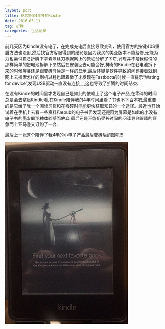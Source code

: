```yaml
---
layout: post
title: 纪念陪伴4年多的Kindle
date: 2016-05-11
tag: 折腾
categories: 生活记录
---
```


前几天因为Kindle没有电了，在完成充电后直接导致变砖，使用官方的按键40S重启方法也没用,然后找官方客服得到的结论是因为我买的美亚版本不能给修,无能为力也尝试自己折腾下拿着螺丝刀根据网上的教程分解了下它,发现并不是我假设的那样简单的把电池拆解下来然后在安装回去可能会好,神奇的Kindle在我电池拆下来的时候屏幕还是跟变砖时候是一样的显示,最后怀疑是软件导致的问题接着就到网上去搜索怎样的刷机过程也跟着做了才发现在Fastboot的时候一直提示“Wating for device”,发现USB驱动一直没有连接上,这也导致了折腾的时间结束。
<!-- more -->
在没有Kindle的时间里才发现自己是如此的依赖上了这个电子产品,在零碎的时间总是会去拿起Kindle看,在Kindle陪伴我的4年时间里看了书也不下百本吧,最重要的是它给了我一个阅读习惯和在零碎时间能更快获取知识的一个途径。最近也开始试着在手机上去看一些资料和epub的电子书但发现还是因为屏幕是如此的小没有电子书的墨水屏那种体验感而放弃,最后还是不能仍受长时间的阅读导致眼睛的疲惫而上亚马逊又订购了一台.

最后上一张这个陪伴了我4年的小电子产品最后变砖后的图吧!!!

![Kindle Paperwith](/images/kindle.jpg)
